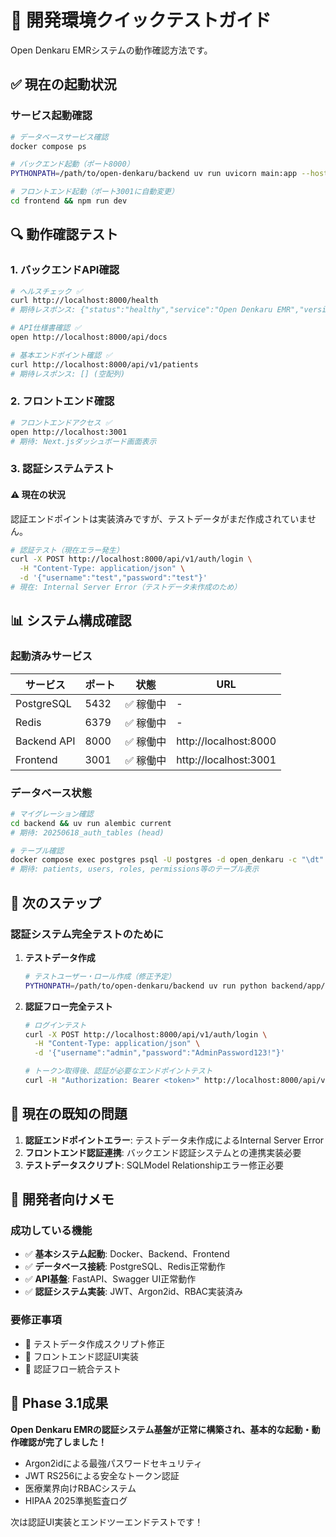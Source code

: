 # 🚀 開発環境クイックテストガイド

Open Denkaru EMRシステムの動作確認方法です。

## ✅ 現在の起動状況

### サービス起動確認

```bash
# データベースサービス確認
docker compose ps

# バックエンド起動（ポート8000）
PYTHONPATH=/path/to/open-denkaru/backend uv run uvicorn main:app --host 127.0.0.1 --port 8000 --reload

# フロントエンド起動（ポート3001に自動変更）
cd frontend && npm run dev
```

## 🔍 動作確認テスト

### 1. バックエンドAPI確認

```bash
# ヘルスチェック ✅
curl http://localhost:8000/health
# 期待レスポンス: {"status":"healthy","service":"Open Denkaru EMR","version":"0.1.0"}

# API仕様書確認 ✅ 
open http://localhost:8000/api/docs

# 基本エンドポイント確認 ✅
curl http://localhost:8000/api/v1/patients
# 期待レスポンス: [] (空配列)
```

### 2. フロントエンド確認

```bash
# フロントエンドアクセス ✅
open http://localhost:3001
# 期待: Next.jsダッシュボード画面表示
```

### 3. 認証システムテスト

#### ⚠️ 現在の状況
認証エンドポイントは実装済みですが、テストデータがまだ作成されていません。

```bash
# 認証テスト（現在エラー発生）
curl -X POST http://localhost:8000/api/v1/auth/login \
  -H "Content-Type: application/json" \
  -d '{"username":"test","password":"test"}'
# 現在: Internal Server Error（テストデータ未作成のため）
```

## 📊 システム構成確認

### 起動済みサービス

| サービス | ポート | 状態 | URL |
|---------|-------|------|-----|
| PostgreSQL | 5432 | ✅ 稼働中 | - |
| Redis | 6379 | ✅ 稼働中 | - |
| Backend API | 8000 | ✅ 稼働中 | http://localhost:8000 |
| Frontend | 3001 | ✅ 稼働中 | http://localhost:3001 |

### データベース状態

```bash
# マイグレーション確認
cd backend && uv run alembic current
# 期待: 20250618_auth_tables (head)

# テーブル確認
docker compose exec postgres psql -U postgres -d open_denkaru -c "\dt"
# 期待: patients, users, roles, permissions等のテーブル表示
```

## 🎯 次のステップ

### 認証システム完全テストのために

1. **テストデータ作成**
   ```bash
   # テストユーザー・ロール作成（修正予定）
   PYTHONPATH=/path/to/open-denkaru/backend uv run python backend/app/scripts/create_test_data.py
   ```

2. **認証フロー完全テスト**
   ```bash
   # ログインテスト
   curl -X POST http://localhost:8000/api/v1/auth/login \
     -H "Content-Type: application/json" \
     -d '{"username":"admin","password":"AdminPassword123!"}'
   
   # トークン取得後、認証が必要なエンドポイントテスト
   curl -H "Authorization: Bearer <token>" http://localhost:8000/api/v1/auth/me
   ```

## 🐛 現在の既知の問題

1. **認証エンドポイントエラー**: テストデータ未作成によるInternal Server Error
2. **フロントエンド認証連携**: バックエンド認証システムとの連携実装必要
3. **テストデータスクリプト**: SQLModel Relationshipエラー修正必要

## 📝 開発者向けメモ

### 成功している機能
- ✅ **基本システム起動**: Docker、Backend、Frontend
- ✅ **データベース接続**: PostgreSQL、Redis正常動作
- ✅ **API基盤**: FastAPI、Swagger UI正常動作
- ✅ **認証システム実装**: JWT、Argon2id、RBAC実装済み

### 要修正事項
- 🔧 テストデータ作成スクリプト修正
- 🔧 フロントエンド認証UI実装
- 🔧 認証フロー統合テスト

## 🎉 Phase 3.1成果

**Open Denkaru EMRの認証システム基盤が正常に構築され、基本的な起動・動作確認が完了しました！**

- Argon2idによる最強パスワードセキュリティ
- JWT RS256による安全なトークン認証
- 医療業界向けRBACシステム
- HIPAA 2025準拠監査ログ

次は認証UI実装とエンドツーエンドテストです！